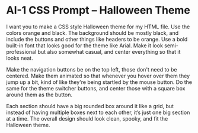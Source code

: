 # AI-1 CSS Prompt – Halloween Theme

I want you to make a CSS style Halloween theme for my HTML file. 
Use the colors orange and black. The background should be mostly black, and include the buttons 
and other things like headers to be orange. Use a bold built-in font that looks good for the theme 
like Arial. Make it look semi-professional but also somewhat casual, and center everything so that it looks neat. 

Make the navigation buttons be on the top left, those don't need to be centered. 
Make them animated so that whenever you hover over them they jump up a bit, 
kind of like they're being startled by the mouse button. Do the same for the theme switcher buttons, 
and center those with a square box around them as the button. 

Each section should have a big rounded box around it like a grid, 
but instead of having multiple boxes next to each other, it’s just one big section at a time. 
The overall design should look clean, spooky, and fit the Halloween theme.
